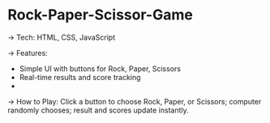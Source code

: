 # Rock-Paper-Scissor-Game
-> Tech: HTML, CSS, JavaScript

-> Features:
* Simple UI with buttons for Rock, Paper, Scissors
* Real-time results and score tracking
* 
-> How to Play: Click a button to choose Rock, Paper, or Scissors; computer randomly chooses; result and scores update instantly.
